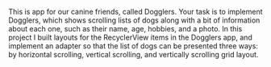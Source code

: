 This is app for our canine friends, called Dogglers. Your task is to implement Dogglers, which shows scrolling lists of dogs along with a bit of information about each one, such as their name, age, hobbies, and a photo. In this project I built layouts for the RecyclerView items in the Dogglers app, and implement an adapter so that the list of dogs can be presented three ways: by horizontal scrolling, vertical scrolling, and vertically scrolling grid layout.

